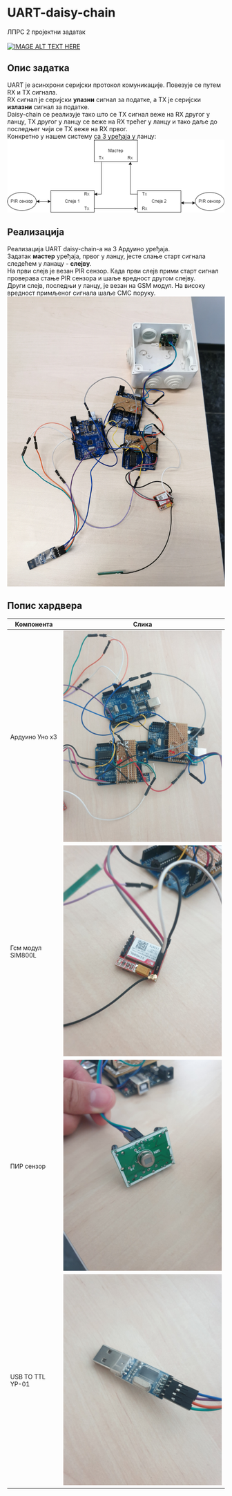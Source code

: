 # UART-daisy-chain
ЛПРС 2 пројектни задатак\
\
[![IMAGE ALT TEXT HERE](https://img.youtube.com/vi/PBzFP5aU4SA/0.jpg)](https://www.youtube.com/watch?v=PBzFP5aU4SA)

## Опис задатка
UART је асинхрони серијски протокол комуникације. Повезује се путем RX и TX сигнала.\
RX сигнал је серијски **улазни** сигнал за податке, а TX је серијски **излазни** сигнал за податке.\
Daisy-chain се реализује тако што се TX сигнал веже на RX другог у ланцу, TX другог у ланцу се веже на RX трећег у ланцу и тако даље до последњег чији се TX веже на RX првог.\
Конкретно у нашем систему са 3 уређаја у ланцу:\
![alt text](https://github.com/markosavic14/UART-daisy-chain/blob/master/res/dijag_povez.png?raw=true)

## Реализација
Реализација UART daisy-chain-a на 3 Ардуино уређаја.\
Задатак **мастер** уређаја, првог у ланцу, јесте слање старт сигнала следећем у ланацу - **слејву**.\
На први слејв је везан PIR сензор. Када први слејв прими старт сигнал проверава стање PIR сензора и шаље вредност другом слејву.\
Други слејв, последњи у ланцу, је везан на GSM модул. На високу вредност примљеног сигнала шаље СМС поруку.\
![alt text](https://github.com/markosavic14/UART-daisy-chain/blob/master/res/faraway.jpg?raw=true)


## Попис хардвера
| Компонента  | Слика |
| ------------- | ------------- |
| Ардуино Уно х3  | ![alt text](https://github.com/markosavic14/UART-daisy-chain/blob/master/res/closeup.jpg?raw=true)  |
| Гсм модул SIM800L  | ![alt text](https://github.com/markosavic14/UART-daisy-chain/blob/master/res/gsm.jpg?raw=true)  |
| ПИР сензор  | ![alt text](https://github.com/markosavic14/UART-daisy-chain/blob/master/res/pir.jpg?raw=true)  |
| USB TO TTL YP-01  | ![alt text](https://github.com/markosavic14/UART-daisy-chain/blob/master/res/usb2uart.jpg?raw=true)  |













